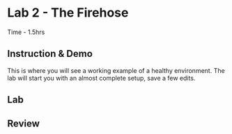 # Lab 2 - The Firehose

Time - 1.5hrs

## Instruction & Demo

This is where you will see a working example of a healthy environment.
The lab will start you with an almost complete setup, save a few edits.

## Lab



## Review
